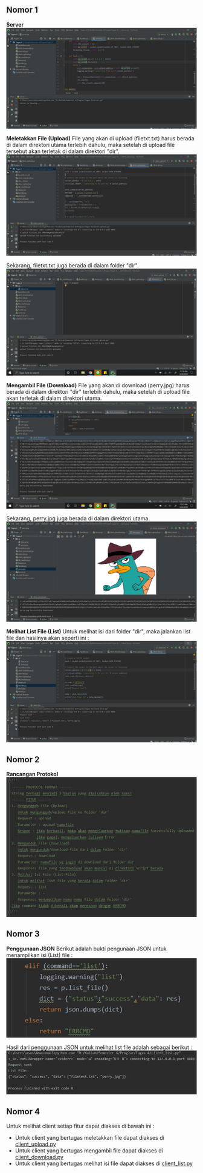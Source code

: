 ## Nomor 1
**Server**
![](screenshot/server.png)

**Meletakkan File (Upload)**
File yang akan di upload (filetxt.txt) harus berada di dalam direktori utama terlebih dahulu, maka setelah di upload file tersebut akan terletak di dalam direktori "dir".
![](screenshot/client%20upload.png)

Sekarang, filetxt.txt juga berada di dalam folder "dir".
![](screenshot/filetxt%20ke%20upload.png)

**Mengambil File (Download)**
File yang akan di download (perry.jpg) harus berada di dalam direktori "dir" terlebih dahulu, maka setelah di upload file akan terletak di dalam direktori utama.
![](screenshot/clinet%20download.png)

Sekarang, perry.jpg juga berada di dalam direktori utama.
![](screenshot/foto%20perry%20ke%20download.png)

**Melihat List File (List)**
Untuk melihat isi dari folder "dir", maka jalankan list file dan hasilnya akan seperti ini :
![](screenshot/client%20list.png)

## Nomor 2
**Rancangan Protokol**
![](screenshot/protocol%20format.png)

## Nomor 3
**Penggunaan JSON**
Berikut adalah bukti pengunaan JSON untuk menampilkan isi (List) file :
![](screenshot/json.png)

Hasil dari penggunaan JSON untuk melihat list file adalah sebagai berikut :
![](screenshot/client%20list2.png)

## Nomor 4
Untuk melihat client setiap fitur dapat diakses di bawah ini :
- Untuk client yang bertugas meletakkan file dapat diakses di [client_upload.py](client_upload.py)
- Untuk client yang bertugas mengambil file dapat diakses di [client_download.py](client_download.py)
- Untuk client yang bertugas melihat isi file dapat diakses di [client_list.py](client_list.py)
